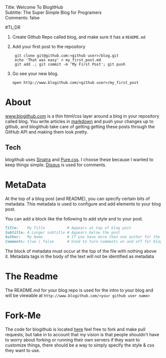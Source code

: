 Title: Welcome To BlogItHub  
Subtitle: The Super Simple Blog for Programers  
Comments: false  

#TL;DR

1. Create Github Repo called blog, and make sure it has a `README.md`

2. Add your first post to the repository

        git clone git@github.com:<github user>/blog.git
        echo 'That was easy' > my_first_post.md
        git add .; git commit -m 'My First Post'; git push

3. Go see your new blog.

      `open http://www.blogithub.com/<github user>/my_first_post`

# About

www.blogithub.com is a thin html/css layer around a blog in your repository
called blog. You write articles in [markdown][1] and push your changes up to
github, and blogithub take care of getting getting these posts through the
GitHub API and making them look pretty.

## Tech

blogithub uses [Sinatra][4] and [Pure.css][5]. I choose these because I wanted to
keep things simple. [Disqus][3] is used for comments.

# MetaData

At the top of a blog post (and README), you can specify certain bits of
metadata. This metadata is used to configure and add elements to your blog post.

You can add a block like the following to add style and to your post.

```markdown
Title:    My Title          # Appears at top of blog post
Subtitle: A Longer subtitle # Appears below the post
Author:   My Name           # If you have more than one author for the blog
Comments: true | false      # Used to turn comments on and off for blog post
```

The block of metadata must occur at the top of the file with nothing above it.
Metadata tags in the body of the text will not be identified as metadata

# The Readme

The README.md for your blog repo is used for the intro to your blog and will be
viewable at `http://www.blogithub.com/<your github user name>`

# Fork-Me

The code for blogithub is located [here][2] feel free to fork and make pull
requests, but take in to account that my vision is that people shouldn't have to
worry about forking or running their own servers if they want to customize
things, there should be a way to simply specify the style & css they want to
use.

[1]:https://help.github.com/articles/markdown-basics/
[2]:http://github.com/bguest/blog_git:
[3]:https://disqus.com/
[4]:http://www.sinatrarb.com/
[5]:http://purecss.io/
